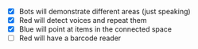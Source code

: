 - [x] Bots will demonstrate different areas (just speaking)
- [x] Red will detect voices and repeat them
- [x] Blue will point at items in the connected space
- [ ] Red will have a barcode reader
